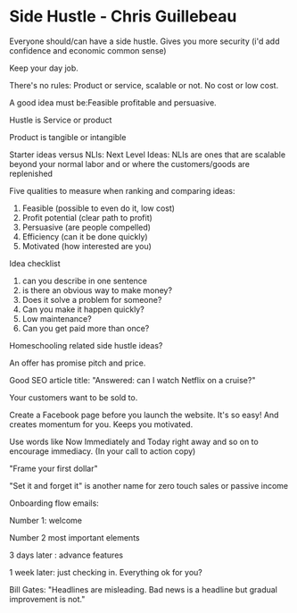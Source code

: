 ﻿# Side Hustle - Chris Guillebeau

Everyone should/can have a side hustle. Gives you more security (i'd add confidence and economic common sense)

Keep your day job.

There's no rules: Product or service, scalable or not. No cost or low cost.

A good idea must be:Feasible profitable and persuasive.

Hustle is Service or product

Product is tangible or intangible

Starter ideas versus NLIs: Next Level Ideas:  NLIs are ones that are scalable beyond your normal labor and or where the customers/goods are replenished

Five qualities to measure when ranking and comparing ideas:

1. Feasible (possible to even do it, low cost)
2. Profit potential (clear path to profit)
3. Persuasive (are people compelled)
4. Efficiency (can it be done quickly)
5. Motivated  (how interested are you)

Idea checklist

1. can you describe in one sentence
2. is there an obvious way to make money?
3. Does it solve a problem for someone?
4. Can you make it happen quickly?
5. Low maintenance?
6. Can you get paid more than once?

Homeschooling related side hustle ideas?

An offer has promise pitch and price.

Good SEO article title: "Answered: can I watch Netflix on a cruise?"

Your customers want to be sold to.

Create a Facebook page before you launch the website. It's so easy! And creates momentum for you. Keeps you motivated.

Use words like Now Immediately and Today right away and so on to encourage immediacy. (In your call to action copy)

"Frame your first dollar"

"Set it and forget it" is another name for zero touch sales or passive income

Onboarding flow emails:

Number 1: welcome

Number 2  most important elements

3 days later : advance features

1 week later: just checking in. Everything ok for you?

Bill Gates: "Headlines are misleading. Bad news is a headline but gradual improvement is not."

